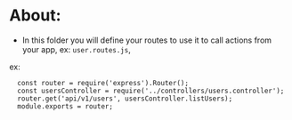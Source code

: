 # About:

- In this folder you will define your routes to use it to call actions from your app, ex: `user.routes.js`,

ex:

```
  const router = require('express').Router();
  const usersController = require('../controllers/users.controller');
  router.get('api/v1/users', usersController.listUsers);
  module.exports = router;

```
